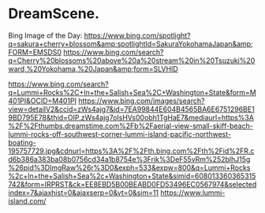 # DreamScene.
Bing Image of the Day: https://www.bing.com/spotlight?q=sakura+cherry+blossom&amp;spotlightId=SakuraYokohamaJapan&amp;FORM=EMSDS0 https://www.bing.com/search?q=Cherry%20blossoms%20above%20a%20stream%20in%20Tsuzuki%20ward,%20Yokohama,%20Japan&amp;form=SLVHID

https://www.bing.com/search?q=Lummi+Rocks%2C+In+the+Salish+Sea%2C+Washington+State&form=M401PI&OCID=M401PI
https://www.bing.com/images/search?view=detailV2&ccid=zWs4ajg7&id=7EA99844E604B4565BA6E6751296BE19BD795E78&thid=OIP.zWs4ajg7oIsHVs00obh1TgHaE7&mediaurl=https%3A%2F%2Fthumbs.dreamstime.com%2Fb%2Faerial-view-small-skiff-beach-lummi-rocks-off-southwest-corner-lummi-island-pacific-northwest-boating-195757729.jpg&cdnurl=https%3A%2F%2Fth.bing.com%2Fth%2Fid%2FR.cd6b386a383ba08b0756cd34a1b8754e%3Frik%3DeF55vRm%252blhJ15g%26pid%3DImgRaw%26r%3D0&exph=533&expw=800&q=Lummi+Rocks%2c+In+the+Salish+Sea%2c+Washington+State&simid=608013360365315742&form=IRPRST&ck=EE8EBD5B00BEABD0FD53496EC0567974&selectedindex=7&ajaxhist=0&ajaxserp=0&vt=0&sim=11
https://www.lummi-island.com/
